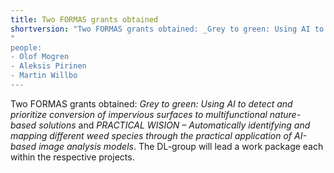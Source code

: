 ```yaml
---
title: Two FORMAS grants obtained
shortversion: "Two FORMAS grants obtained: _Grey to green: Using AI to detect and prioritize conversion of impervious surfaces to multifunctional nature-based solutions_ and _PRACTICAL WISION – Automatically identifying and mapping different weed species through the practical application of AI-based image analysis models_."
"
people:
- Olof Mogren
- Aleksis Pirinen
- Martin Willbo
---
```


Two FORMAS grants obtained: _Grey to green: Using AI to detect and prioritize conversion of impervious surfaces to multifunctional nature-based solutions_ and _PRACTICAL WISION – Automatically identifying and mapping different weed species through the practical application of AI-based image analysis models_. The DL-group will lead a work package each within the respective projects.

